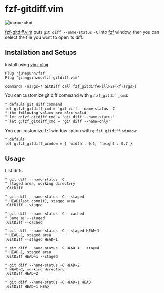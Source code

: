 # fzf-gitdiff.vim

![screenshot](https://github.com/jiangyinzuo/fzf-gitdiff.vim/assets/40995042/c0696f18-350d-4245-bfa0-f852cf4f5541)

[fzf-gitdiff.vim](https://github.com/jiangyinzuo/fzf-gitdiff.vim) puts
`git diff --name-status -C` into [fzf](https://github.com/junegunn/fzf) window, then you can
select the file you want to open its diff.

## Installation and Setups

Install using [vim-plug](https://github.com/junegunn/vim-plug)

```vim
Plug 'junegunn/fzf'
Plug 'jiangyinzuo/fzf-gitdiff.vim'

command! -nargs=* GitDiff call fzf_gitdiff#FillFZF(<f-args>)
```

You can customize git diff command with `g:fzf_gitdiff_cmd`:
```vim
" default git diff command
let g:fzf_gitdiff_cmd = 'git diff --name-status -C'
" the following values are also valid
" let g:fzf_gitdiff_cmd = 'git diff --name-status'
" let g:fzf_gitdiff_cmd = 'git diff --name-only'
```

You can customize fzf window option with `g:fzf_gitdiff_window`:
```vim
" default
let g:fzf_gitdiff_window = { 'width': 0.5, 'height': 0.7 }
```

## Usage

List diffs:
```vim
" git diff --name-status -C
" staged area, working directory
:GitDiff

" git diff --name-status -C --staged
" HEAD(last commit), staged area
:GitDiff --staged

" git diff --name-status -C --cached
" Same as --staged
:GitDiff --cached

" git diff --name-status -C --staged HEAD~1
" HEAD~1, staged area
:GitDiff --staged HEAD~1

" git diff --name-status -C HEAD~1 --staged
" HEAD~1, staged area
:GitDiff HEAD~1 --staged

" git diff --name-status -C HEAD~2
" HEAD~2, working directory
:GitDiff HEAD~2

" git diff --name-status -C HEAD~1 HEAD
:GitDiff HEAD~1 HEAD
```

